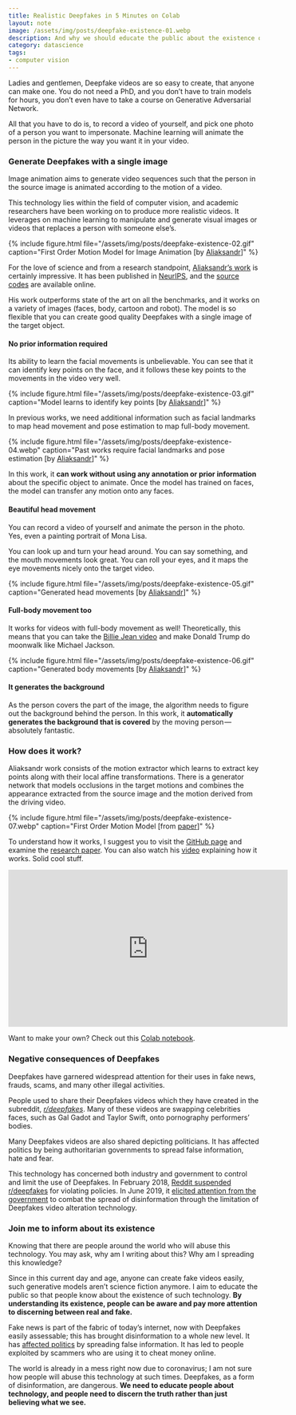 ```yaml
---
title: Realistic Deepfakes in 5 Minutes on Colab
layout: note
image: /assets/img/posts/deepfake-existence-01.webp
description: And why we should educate the public about the existence of such technology
category: datascience
tags:
- computer vision
---
```


Ladies and gentlemen, Deepfake videos are so easy to create, that anyone can make one. You do not need a PhD, and you don’t have to train models for hours, you don’t even have to take a course on Generative Adversarial Network.

All that you have to do is, to record a video of yourself, and pick one photo of a person you want to impersonate. Machine learning will animate the person in the picture the way you want it in your video.

### Generate Deepfakes with a single image

Image animation aims to generate video sequences such that the person in the source image is animated according to the motion of a video.

This technology lies within the field of computer vision, and academic researchers have been working on to produce more realistic videos. It leverages on machine learning to manipulate and generate visual images or videos that replaces a person with someone else’s.

{% include figure.html
  file="/assets/img/posts/deepfake-existence-02.gif"
  caption="First Order Motion Model for Image Animation [by [Aliaksandr](https://aliaksandrsiarohin.github.io/first-order-model-website/)]"
%}

For the love of science and from a research standpoint, [Aliaksandr’s work](https://aliaksandrsiarohin.github.io/first-order-model-website/) is certainly impressive. It has been published in [NeurIPS](http://papers.nips.cc/paper/8935-first-order-motion-model-for-image-animation), and the [source codes](https://github.com/AliaksandrSiarohin/first-order-model) are available online.

His work outperforms state of the art on all the benchmarks, and it works on a variety of images (faces, body, cartoon and robot). The model is so flexible that you can create good quality Deepfakes with a single image of the target object.

#### No prior information required

Its ability to learn the facial movements is unbelievable. You can see that it can identify key points on the face, and it follows these key points to the movements in the video very well.

{% include figure.html
  file="/assets/img/posts/deepfake-existence-03.gif"
  caption="Model learns to identify key points [by [Aliaksandr](https://aliaksandrsiarohin.github.io/first-order-model-website/)]"
%}

In previous works, we need additional information such as facial landmarks to map head movement and pose estimation to map full-body movement.

{% include figure.html
  file="/assets/img/posts/deepfake-existence-04.webp"
  caption="Past works require facial landmarks and pose estimation [by [Aliaksandr](https://aliaksandrsiarohin.github.io/first-order-model-website/)]"
%}

In this work, it **can work without using any annotation or prior information** about the specific object to animate. Once the model has trained on faces, the model can transfer any motion onto any faces.

#### Beautiful head movement

You can record a video of yourself and animate the person in the photo. Yes, even a painting portrait of Mona Lisa.

You can look up and turn your head around. You can say something, and the mouth movements look great. You can roll your eyes, and it maps the eye movements nicely onto the target video.

{% include figure.html
  file="/assets/img/posts/deepfake-existence-05.gif"
  caption="Generated head movements [by [Aliaksandr](https://aliaksandrsiarohin.github.io/first-order-model-website/)]"
%}

#### Full-body movement too

It works for videos with full-body movement as well! Theoretically, this means that you can take the [Billie Jean video](https://www.youtube.com/watch?v=b6pomaq30Gg) and make Donald Trump do moonwalk like Michael Jackson.

{% include figure.html
  file="/assets/img/posts/deepfake-existence-06.gif"
  caption="Generated body movements [by [Aliaksandr](https://aliaksandrsiarohin.github.io/first-order-model-website/)]"
%}

#### It generates the background

As the person covers the part of the image, the algorithm needs to figure out the background behind the person. In this work, it **automatically generates the background that is covered** by the moving person — absolutely fantastic.

### How does it work?

Aliaksandr work consists of the motion extractor which learns to extract key points along with their local affine transformations. There is a generator network that models occlusions in the target motions and combines the appearance extracted from the source image and the motion derived from the driving video.

{% include figure.html
  file="/assets/img/posts/deepfake-existence-07.webp"
  caption="First Order Motion Model [from [paper](http://papers.nips.cc/paper/8935-first-order-motion-model-for-image-animation)]"
%}

To understand how it works, I suggest you to visit the [GitHub page](https://aliaksandrsiarohin.github.io/first-order-model-website/) and examine the [research paper](http://papers.nips.cc/paper/8935-first-order-motion-model-for-image-animation). You can also watch his [video](https://www.youtube.com/watch?v=u-0cQ-grXBQ) explaining how it works. Solid cool stuff.

<center>
<iframe width="560" height="315" src="https://www.youtube.com/embed/u-0cQ-grXBQ" frameborder="0" allow="accelerometer; autoplay; encrypted-media; gyroscope; picture-in-picture" allowfullscreen></iframe>
</center>

Want to make your own? Check out this [Colab notebook](https://colab.research.google.com/github/AliaksandrSiarohin/first-order-model/blob/master/demo.ipynb).

### Negative consequences of Deepfakes

Deepfakes have garnered widespread attention for their uses in fake news, frauds, scams, and many other illegal activities.

People used to share their Deepfakes videos which they have created in the subreddit, [_r/deepfakes_](https://www.reddit.com/r/deepfakes). Many of these videos are swapping celebrities faces, such as Gal Gadot and Taylor Swift, onto pornography performers’ bodies.

Many Deepfakes videos are also shared depicting politicians. It has affected politics by being authoritarian governments to spread false information, hate and fear.

This technology has concerned both industry and government to control and limit the use of Deepfakes. In February 2018, [Reddit suspended r/deepfakes](https://www.vice.com/en_us/article/neqb98/reddit-shuts-down-deepfakes) for violating policies. In June 2019, it [elicited attention from the government](https://www.congress.gov/bill/116th-congress/house-bill/3230) to combat the spread of disinformation through the limitation of Deepfakes video alteration technology.

### Join me to inform about its existence

Knowing that there are people around the world who will abuse this technology. You may ask, why am I writing about this? Why am I spreading this knowledge?

Since in this current day and age, anyone can create fake videos easily, such generative models aren’t science fiction anymore. I aim to educate the public so that people know about the existence of such technology. **By understanding its existence, people can be aware and pay more attention to discerning between real and fake.**

Fake news is part of the fabric of today’s internet, now with Deepfakes easily assessable; this has brought disinformation to a whole new level. It has [affected politics](https://www.ft.com/content/4bf4277c-f527-11e9-a79c-bc9acae3b654) by spreading false information. It has led to people exploited by scammers who are using it to cheat money online.

The world is already in a mess right now due to coronavirus; I am not sure how people will abuse this technology at such times. Deepfakes, as a form of disinformation, are dangerous. **We need to educate people about technology, and people need to discern the truth rather than just believing what we see.**
